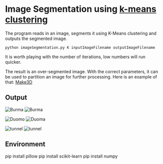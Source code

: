 # Image Segmentation using [k-means clustering](https://en.wikipedia.org/wiki/K-means_clustering)

The program reads in an image, segments it using K-Means clustering and outputs the segmented image.

```python imageSegmentation.py K inputImageFilename outputImageFilename```

It is worth playing with the number of iterations, low numbers will run quicker.

The result is an over-segmented image. With the correct parameters, it can be used to partition an image for further processing. Here is an example of that: [Make3D](http://make3d.cs.cornell.edu/index.html)

## Output
![Burma](output/burma.jpg)
![Burma](output/burma-segmented.jpg)

![Duomo](output/duomo.jpg)
![Duoma](output/duomo-segmented.jpg)

![tunnel](output/tunnel.png)
![tunnel](output/tunnel-segmented.png)

## Environment
pip install pillow
pip install scikit-learn
pip install numpy
